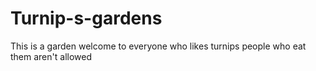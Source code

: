 # Turnip-s-gardens
This is a garden welcome to everyone who likes turnips people who eat them aren't allowed
